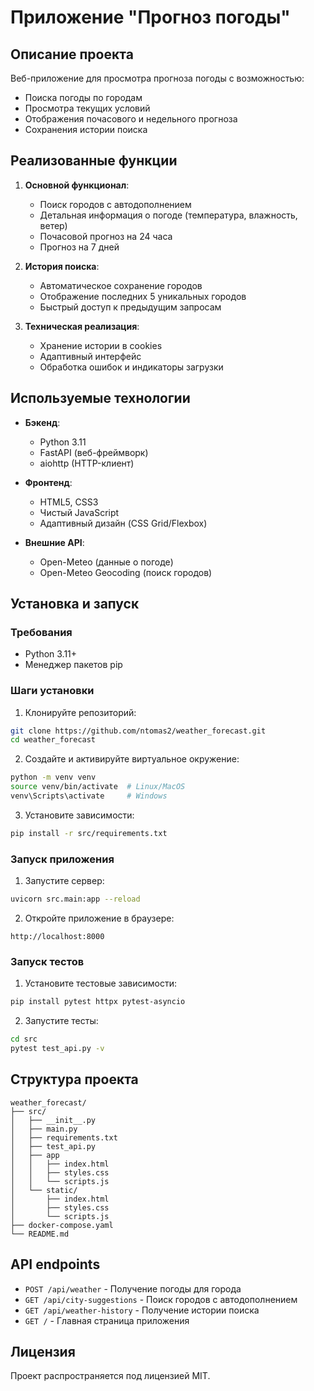 # Приложение "Прогноз погоды"

## Описание проекта

Веб-приложение для просмотра прогноза погоды с возможностью:

-   Поиска погоды по городам
-   Просмотра текущих условий
-   Отображения почасового и недельного прогноза
-   Сохранения истории поиска

## Реализованные функции

1. **Основной функционал**:

    - Поиск городов с автодополнением
    - Детальная информация о погоде (температура, влажность, ветер)
    - Почасовой прогноз на 24 часа
    - Прогноз на 7 дней

2. **История поиска**:

    - Автоматическое сохранение городов
    - Отображение последних 5 уникальных городов
    - Быстрый доступ к предыдущим запросам

3. **Техническая реализация**:
    - Хранение истории в cookies
    - Адаптивный интерфейс
    - Обработка ошибок и индикаторы загрузки

## Используемые технологии

-   **Бэкенд**:

    -   Python 3.11
    -   FastAPI (веб-фреймворк)
    -   aiohttp (HTTP-клиент)

-   **Фронтенд**:

    -   HTML5, CSS3
    -   Чистый JavaScript
    -   Адаптивный дизайн (CSS Grid/Flexbox)

-   **Внешние API**:
    -   Open-Meteo (данные о погоде)
    -   Open-Meteo Geocoding (поиск городов)

## Установка и запуск

### Требования

-   Python 3.11+
-   Менеджер пакетов pip

### Шаги установки

1. Клонируйте репозиторий:

```bash
git clone https://github.com/ntomas2/weather_forecast.git
cd weather_forecast
```

2. Создайте и активируйте виртуальное окружение:

```bash
python -m venv venv
source venv/bin/activate  # Linux/MacOS
venv\Scripts\activate     # Windows
```

3. Установите зависимости:

```bash
pip install -r src/requirements.txt
```

### Запуск приложения

1. Запустите сервер:

```bash
uvicorn src.main:app --reload
```

2. Откройте приложение в браузере:

```
http://localhost:8000
```

### Запуск тестов

1. Установите тестовые зависимости:

```bash
pip install pytest httpx pytest-asyncio
```

2. Запустите тесты:

```bash
cd src
pytest test_api.py -v
```

## Структура проекта

```
weather_forecast/
├── src/
│   ├── __init__.py
│   ├── main.py
│   ├── requirements.txt
│   ├── test_api.py
│   ├── app
│   │   ├── index.html
│   │   ├── styles.css
│   │   └── scripts.js
│   └── static/
│       ├── index.html
│       ├── styles.css
│       └── scripts.js
├── docker-compose.yaml
└── README.md
```

## API endpoints

-   `POST /api/weather` - Получение погоды для города
-   `GET /api/city-suggestions` - Поиск городов с автодополнением
-   `GET /api/weather-history` - Получение истории поиска
-   `GET /` - Главная страница приложения

## Лицензия

Проект распространяется под лицензией MIT.
